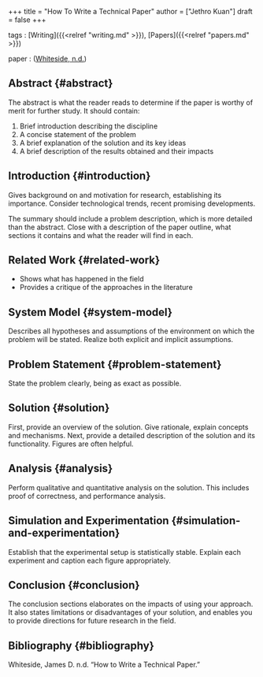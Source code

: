 +++
title = "How To Write a Technical Paper"
author = ["Jethro Kuan"]
draft = false
+++

tags
: [Writing]({{<relref "writing.md" >}}), [Papers]({{<relref "papers.md" >}})

paper
: ([Whiteside, n.d.](#orgb68a3e2))

## Abstract {#abstract}

The abstract is what the reader reads to determine if the paper is
worthy of merit for further study. It should contain:

1.  Brief introduction describing the discipline
2.  A concise statement of the problem
3.  A brief explanation of the solution and its key ideas
4.  A brief description of the results obtained and their impacts

## Introduction {#introduction}

Gives background on and motivation for research, establishing its
importance. Consider technological trends, recent promising
developments.

The summary should include a problem description, which is more
detailed than the abstract. Close with a description of the paper
outline, what sections it contains and what the reader will find in each.

## Related Work {#related-work}

- Shows what has happened in the field
- Provides a critique of the approaches in the literature

## System Model {#system-model}

Describes all hypotheses and assumptions of the environment on which
the problem will be stated. Realize both explicit and implicit
assumptions.

## Problem Statement {#problem-statement}

State the problem clearly, being as exact as possible.

## Solution {#solution}

First, provide an overview of the solution. Give rationale, explain
concepts and mechanisms. Next, provide a detailed description of the
solution and its functionality. Figures are often helpful.

## Analysis {#analysis}

Perform qualitative and quantitative analysis on the solution. This
includes proof of correctness, and performance analysis.

## Simulation and Experimentation {#simulation-and-experimentation}

Establish that the experimental setup is statistically stable. Explain
each experiment and caption each figure appropriately.

## Conclusion {#conclusion}

The conclusion sections elaborates on the impacts of using your
approach. It also states limitations or disadvantages of your
solution, and enables you to provide directions for future research in
the field.

## Bibliography {#bibliography}

<a id="orgb68a3e2"></a>Whiteside, James D. n.d. “How to Write a Technical Paper.”
